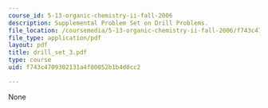 ```yaml
---
course_id: 5-13-organic-chemistry-ii-fall-2006
description: Supplemental Problem Set on Drill Problems.
file_location: /coursemedia/5-13-organic-chemistry-ii-fall-2006/f743c4709302131a4f80052b1b4d0cc2_drill_set_3.pdf
file_type: application/pdf
layout: pdf
title: drill_set_3.pdf
type: course
uid: f743c4709302131a4f80052b1b4d0cc2

---
```

None
